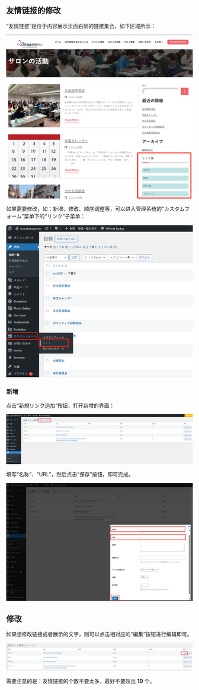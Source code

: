 ## 友情链接的修改

“友情链接”是位于内容展示页面右侧的链接集合，如下区域所示：

![friendLinkArea1](../../images/image-61.png)

如果需要修改，如：新增、修改、顺序调整等，可以进入管理系统的“カスタムフォーム”菜单下的“リンク”子菜单：

![linkSubMenu1](../../images/image-62.png)

### 新增

点击“新規リンク追加”按钮，打开新增的界面：

![addBtn1](../../images/image-63.png)

填写“名称”、“URL”，然后点击“保存”按钮，即可完成。

![addLink1](../../images/image-64.png)

## 修改

如果想修改链接或者展示的文字，则可以点击相对应的“編集”按钮进行编辑即可。

![editBtn1](../../images/image-65.png)

需要注意的是：友情链接的个数不要太多，最好不要超出 **10** 个。
